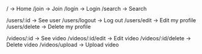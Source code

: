/ -> Home
/join -> Join
/login -> Login
/search -> Search

/users/:id -> See user
/users/logout -> Log out
/users/edit -> Edit my profile
/users/delete -> Delete my profile

/videos/:id -> See video
/videos/:id/edit -> Edit video
/videos/:id/delete -> Delete video
/videos/upload -> Upload video
